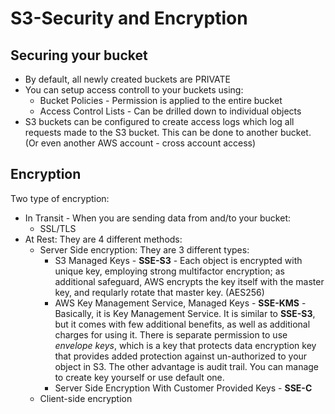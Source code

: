 # S3-Security and Encryption

## Securing your bucket
* By default, all newly created buckets are PRIVATE
* You can setup access controll to your buckets using:
  * Bucket Policies - Permission is applied to the entire bucket
  * Access Control Lists - Can be drilled down to individual objects
* S3 buckets can be configured to create access logs which log all requests made to the S3 bucket. This can be done to another bucket. (Or even another AWS account - cross account access)

## Encryption
Two type of encryption:
* In Transit - When you are sending data from and/to your bucket:
  * SSL/TLS
* At Rest: They are 4 different methods:
  * Server Side encryption: They are 3 different types:
    * S3 Managed Keys - **SSE-S3** - Each object is encrypted with unique key, employing strong multifactor encryption; as additional safeguard, AWS encrypts the key itself with the master key, and reqularly rotate that master key. (AES256)
    * AWS Key Management Service, Managed Keys - **SSE-KMS** - Basically, it is Key Management Service. It is similar to **SSE-S3**, but it comes with few additional benefits, as well as additional charges for using it. There is separate permission to use *envelope keys*, which is a key that protects data encryption key that provides added protection against un-authorized to your object in S3. The other advantage is audit trail. You can manage to create key yourself or use default one.
    * Server Side Encryption With Customer Provided Keys - **SSE-C**
  * Client-side encryption
